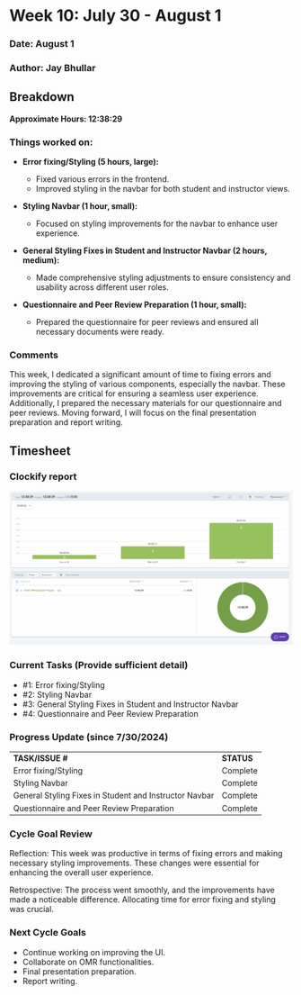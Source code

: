 # Week 10: July 30 - August 1

### Date: August 1
### Author: Jay Bhullar

## Breakdown

**Approximate Hours: 12:38:29**

### Things worked on: ###

- **Error fixing/Styling (5 hours, large):**
  - Fixed various errors in the frontend.
  - Improved styling in the navbar for both student and instructor views.

- **Styling Navbar (1 hour, small):**
  - Focused on styling improvements for the navbar to enhance user experience.

- **General Styling Fixes in Student and Instructor Navbar (2 hours, medium):**
  - Made comprehensive styling adjustments to ensure consistency and usability across different user roles.

- **Questionnaire and Peer Review Preparation (1 hour, small):**
  - Prepared the questionnaire for peer reviews and ensured all necessary documents were ready.

### Comments ###

This week, I dedicated a significant amount of time to fixing errors and improving the styling of various components, especially the navbar. These improvements are critical for ensuring a seamless user experience. Additionally, I prepared the necessary materials for our questionnaire and peer reviews. Moving forward, I will focus on the final presentation preparation and report writing.

## Timesheet

### Clockify report
![Clockify report](./screenshots/TimesheetAug1.png)

### Current Tasks (Provide sufficient detail)
  * #1: Error fixing/Styling
  * #2: Styling Navbar
  * #3: General Styling Fixes in Student and Instructor Navbar
  * #4: Questionnaire and Peer Review Preparation

### Progress Update (since 7/30/2024) 
<table>
    <tr>
        <td><strong>TASK/ISSUE #</strong>
        </td>
        <td><strong>STATUS</strong>
        </td>
    </tr>
    <tr>
        <!-- Task/Issue # -->
        <td>Error fixing/Styling
        </td>
        <!-- Status -->
        <td>Complete
        </td>
    </tr>
    <tr>
        <!-- Task/Issue # -->
        <td>Styling Navbar
        </td>
        <!-- Status -->
        <td>Complete
        </td>
    </tr>
    <tr>
        <!-- Task/Issue # -->
        <td>General Styling Fixes in Student and Instructor Navbar
        </td>
        <!-- Status -->
        <td>Complete
        </td>
    </tr>
    <tr>
        <!-- Task/Issue # -->
        <td>Questionnaire and Peer Review Preparation
        </td>
        <!-- Status -->
        <td>Complete
        </td>
    </tr>
</table>

### Cycle Goal Review 
Reflection: This week was productive in terms of fixing errors and making necessary styling improvements. These changes were essential for enhancing the overall user experience.

Retrospective: The process went smoothly, and the improvements have made a noticeable difference. Allocating time for error fixing and styling was crucial.

### Next Cycle Goals
  * Continue working on improving the UI.
  * Collaborate on OMR functionalities.
  * Final presentation preparation.
  * Report writing.

